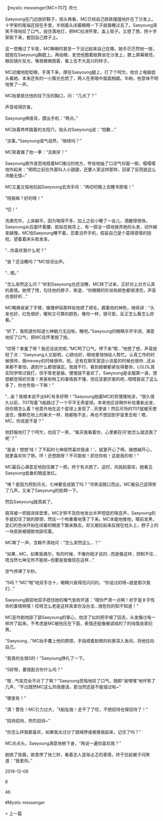 <br/><br/>【mystic messenger|MC×707】吹七<br/><br/>Saeyoung在门边放好鞋子，扭头再看，MC已经自己跌跌撞撞地扑在了沙发上。十字架的尾端还捏在手里，半侧着头闭着眼睛一下子就昏睡过去了。Saeyoung哭笑不得地叹了口气，拢住落地灯，把MC拉进怀里，盖上毯子。又想了想，把十字架取下来，套回自己脖子上。<br/><br/>这一觉睡过了半夜，MC睁眼时甚至一下没记起来自己在哪。她手茫茫然地一按，就按在Saeyoung胸膛上。再抬眼，发觉他圈着她靠坐在沙发上，膝上屏幕微亮，眼前镜片反光，嘴唇微微抿着，看上去不大高兴的样子。<br/><br/>MC迟缓地眨眨眼，手落下来，撑在Saeyoung腿上，打了个呵欠。他合上电脑低头看她。本来还有的一小簇光也熄了，两人在黑暗中面面相觑。半晌，他意味不明地笑了一声。<br/><br/>MC抬掌抵住他的往下压的胸口，问：“几点了？”<br/><br/>声音哑得厉害。<br/><br/>Saeyoung伸直背，摸出手机：“两点。”<br/><br/>MC扶着咚咚跳着的太阳穴，抬头对Saeyoung说：“抱歉...”<br/><br/>“没事。”Saeyoung语气自然，“继续吗？”<br/><br/>MC笑着捶了他一拳：“去刷牙！”<br/><br/>Saeyoung故作哀怨地捂着MC捶过的地方，夸张地抽了口凉气仰面一倒，嘤嘤嘤地作起来：“明明之前在外面叫人小甜甜，还要人家这样那样，回家了反而就这么冷酷无情~”<br/><br/>MC又羞又恼地拉起Saeyoung去洗手间：“再叨叨晚上去睡书房哦！”<br/><br/>“陪我嘛？好的呀！”<br/><br/>“切！”<br/><br/>洗漱完毕，上床躺平。因为喝得不多，加上之前小睡了一会儿，酒醒得很快。Saeyoung从后面环着腰，脸贴在她背上，有一搭没一搭地拨弄她的头发，动作越来越慢。MC怕Saeyoung睡不着，忍着没开手机，假装自己是个莫得感情的抱枕，望着着床头柜发呆。<br/><br/>“...你喜欢我什么呢？”<br/><br/>“诶？还没睡吗？”MC惊讶出声。<br/><br/>“...嗯。”<br/><br/>“怎么突然这么问？”听到Saeyoung也还没睡，MC转了过来，正好对上对方认真的表情。她愣了愣，勾住他的脖子，笑道，“你眼睛的形状和颜色都很漂亮，声音也很好听...”<br/><br/>MC略微收紧了手臂，像撸伊丽那样给他顺了顺毛，觑着他的神色，继续讲：“头发也好，红色很好，暖和又可靠的颜色，像你一样，很可爱。反正怎么看怎么好看。”<br/><br/>“好了，我知道你知道七神魅力无边啦，睡吧。”Saeyoung的眼睛半开半闭，满意地叹了口气，把MC往怀里按了按。<br/><br/>“哎呀？害羞了呀？我还没说完呢。”MC呵了口气，停下来“嗯...”地想了想，声音放轻了点：“Saeyoung人又聪明，心肠也好，暗地里悄悄给人帮忙。认真工作的时候很帅，做meowy的时候很帅，呃，还有在聊天室逗小流星的时候也很帅...还从来都不害怕，遇到什么都很镇定。我就不行，看到蟑螂都紧张得要命，LOLOL其实同学带过我打，但手笨老是输，慢慢就不喜欢了。Saeyoung是全服第一诶，想想都觉得好厉害！黑客和特工的事情我不懂，但应该更厉害的吧...喂喂我说了这么多了，你也夸我一下嘛！”<br/><br/>“...诶？我根本说不出MC有多好啊！”Saeyoung拍着MC的背慢慢地讲，“很久很久以前，707驾着飞船路过了一个平平无奇星球。本来他应该稍作补给重新出发，但你猜怎么着？他意外地在这个星球上发现了...天使诶！然后可怜的707就被天使迷住，像赖在地上的柴犬一样，拖都拖不走，再也不想回到宇宙里去啦！嗯，MC，你说是不是？”<br/><br/>他舒服地打了个呵欠，也回了一笑，“每天我看着你，心里都在问'她怎么就选我了呢'？”<br/><br/>“是诶！想想'哇！了不起的七神居然喜欢我诶！'，就更开心了呀。越想越开心，就更喜欢你了呀。哼！还想跑呀？不可能啦！抓住你啦！这是我的啦！”<br/><br/>MC最后心满意足地抱住蹭了一把，终于有点困了。这时，风挑起窗帘，她看见Saeyoung低垂的眼底发红。<br/><br/>“咦？是因为照到月光，七神要变成狼了吗？”冷笑话脱口而出，MC被自己逗得笑了几声，又亲了Saeyoung的脸颊一下。<br/><br/>然后Saeyoung就真疯了。<br/><br/>肩背被一把按进床垫里，MC才猝不及防地发出半声短促的喘息声，Saeyoung的手就扣住了她的脖颈，然后一个吻重重地落了下来。MC本能地推他，眼前发黑，变幻的色块开始在闭着的眼皮下飘来飘去，却又被拉起来反按在枕头上，脖子上的一块皮肤被细致地舔咬着。<br/><br/>MC嘶了一声，含糊不清地问：“怎么突然这么...？”<br/><br/>“如果...MC，如果我偶尔，有的时候，不像你刚才说的...而是像这样，控制不住...唔当然七神无所不能啦~但要是我像现在这样...”<br/><br/>空气停滞了半秒。<br/><br/>“S吗？”MC“啪”地双手合十，眼睛兴奋得亮闪闪的，“你说过的呀~就是那次我们...”<br/><br/>Saeyoung狼狈地双手捂住她的嘴气急败坏道：“喂你严肃一点啊！好歹是关乎性命的事情啊喂！哎呀怎么老是这样真拿你没办法...很危险的知不知道！”<br/><br/>MC恶作剧地舔了舔Saeyoung的掌心，他烫了似的把手缩了回去，头发像过电一样炸了起来。不考虑是MC被他压在下面，表情还挺像被调戏的了的纯情良家妇男。<br/><br/>“Saeyoung...”MC抬手覆上他的脖颈，手指顺着脸颊的轮廓深入发间，将他拉向自己。<br/><br/>“我真的会很S的！”Saeyoung挣扎了一下。<br/><br/>“S好呀，要我配合你什么吗？”<br/><br/>“嗯...气氛完全不对了了啊？”Saeyoung苦恼地叹了口气，随即“诶嘿嘿”地坏笑了几声，“不过既然MC这么热情邀请，那当然还是不能错过啦~”<br/><br/>“哪里有！”<br/><br/>“滴！警告！MC引力过大，飞船坠毁！走不了了哎，不想招待也得招待了！”<br/><br/>“招待招待，热烈招待~”<br/><br/>“你怎么样我都喜欢，如果我太过分了就喊停或者推我起来，记住了吗？”<br/><br/>MC点点头。Saeyoung满意地俯下身，“再说一遍你喜欢我？”<br/><br/>她挑了挑眉，故意停了快三秒，看着恋人逐渐忐忑的表情，终于拉起被子闷笑道：“我爱你。”<br/><br/>2019-12-06<br/><br/>8<br/><br/>46<br/><br/>#Mystic messenger<br/><br/>< 上一篇<br/><br/>